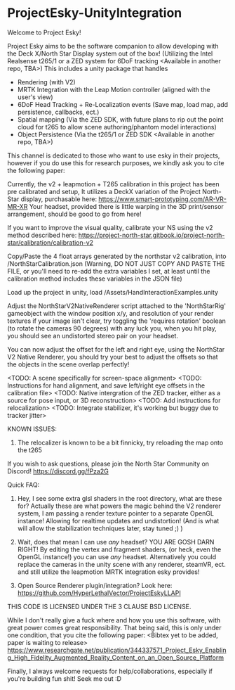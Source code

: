 # ProjectEsky-UnityIntegration

Welcome to Project Esky! 

Project Esky aims to be the software companion to allow developing with the Deck X/North Star Display system out of the box! 
(Utilizing the Intel Realsense t265/1 or a ZED system for 6DoF tracking <Available in another repo, TBA>)
This includes a unity package that handles
- Rendering (with V2)
- MRTK Integration with the Leap Motion controller (aligned with the user's view)
- 6DoF Head Tracking + Re-Localization events (Save map, load map, add persistence, callbacks, ect.)
- Spatial mapping (Via the ZED SDK, with future plans to rip out the point cloud for t265 to allow scene authoring/phantom model interactions)
- Object Persistence (Via the t265/1 or ZED SDK <Available in another repo, TBA>)

This channel is dedicated to those who want to use esky in their projects, however if you do use this for research purposes, we kindly ask you to cite the following paper: <TBA>

Currently, the v2 + leapmotion + T265 calibration in this project has been pre calibrated and setup, 
It utilizes a DeckX variation of the Project North-Star display, purchasable here: https://www.smart-prototyping.com/AR-VR-MR-XR 
Your headset, provided there is little warping in the 3D print/sensor arrangement, should be good to go from here!

If you want to improve the visual quality, calibrate your NS using the v2 method described here: https://project-north-star.gitbook.io/project-north-star/calibration/calibration-v2

Copy/Paste the 4 float arrays generated by the northstar v2 calibration, into /NorthStarCalibration.json
(Warning, DO NOT JUST COPY AND PASTE THE FILE, or you'll need to re-add the extra variables I set, at least until the calibration method includes these variables in the JSON file)

Load up the project in unity, load /Assets/HandInteractionExamples.unity

Adjust the NorthStarV2NativeRenderer script attached to the 'NorthStarRig' gameobject with the window position x/y, and resolution of your render textures
if your image isn't clear, try toggling the 'requires rotation' boolean (to rotate the cameras 90 degrees)
with any luck you, when you hit play, you should see an undistorted stereo pair on your headset.

You can now adjust the offset for the left and right eye, using the NorthStar V2 Native Renderer, 
you should try your best to adjust the offsets so that the objects in the scene overlap perfectly!

<TODO: A scene specifically for screen-space alignment>
<TODO: Instructions for hand alignment, and save left/right eye offsets in the calibration file>
<TODO: Native intergration of the ZED tracker, either as a source for pose input, or 3D reconstruction>
<TODO: Add instructions for relocalization>
<TODO: Integrate stabilizer, it's working but buggy due to tracker jitter>

KNOWN ISSUES:

1) The relocalizer is known to be a bit finnicky, try reloading the map onto the t265

If you wish to ask questions, please join the North Star Community on Discord! 
https://discord.gg/fPza2G


Quick FAQ:

1) Hey, I see some extra glsl shaders in the root directory, what are these for?
Actually these are what powers the magic behind the V2 renderer system, I am passing a render texture pointer to a separate OpenGL instance! Allowing for realtime updates and undistortion! (And is what will allow the stabilization techniques later, stay tuned ;) )

2) Wait, does that mean I can use _any_ headset?
YOU ARE GOSH DARN RIGHT!
By editing the vertex and fragment shaders, (or heck, even the OpenGL instance!) you can use _any_ headset.
Alternatively you could replace the cameras in the unity scene with any renderer, steamVR, ect. and still utilize the leapmotion MRTK integration esky provides!

3) Open Source Renderer plugin/integration?
Look here: https://github.com/HyperLethalVector/ProjectEskyLLAPI
<Project currently empty due to dependency issues>

THIS CODE IS LICENSED UNDER THE 3 CLAUSE BSD LICENSE.

While I don't really give a fuck where and how you use this software, with great power comes great responsibility.
That being said, this is only under one condition, that you cite the following paper:
<Bibtex yet to be added, paper is waiting to release>
<https://www.researchgate.net/publication/344337571_Project_Esky_Enabling_High_Fidelity_Augmented_Reality_Content_on_an_Open_Source_Platform>

Finally, I always welcome requests for help/collaborations, especially if you're building fun shit! Seek me out :D 

